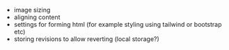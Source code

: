 - image sizing
- aligning content
- settings for forming html (for example styling using tailwind or bootstrap etc)
- storing revisions to allow reverting (local storage?)